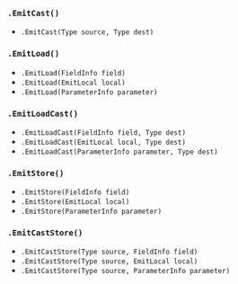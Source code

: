 ﻿### `.EmitCast()`
- `.EmitCast(Type source, Type dest)`

### `.EmitLoad()`
- `.EmitLoad(FieldInfo field)`
- `.EmitLoad(EmitLocal local)`
- `.EmitLoad(ParameterInfo parameter)`

### `.EmitLoadCast()`
- `.EmitLoadCast(FieldInfo field, Type dest)`
- `.EmitLoadCast(EmitLocal local, Type dest)`
- `.EmitLoadCast(ParameterInfo parameter, Type dest)`

### `.EmitStore()`
- `.EmitStore(FieldInfo field)`
- `.EmitStore(EmitLocal local)`
- `.EmitStore(ParameterInfo parameter)`

### `.EmitCastStore()`
- `.EmitCastStore(Type source, FieldInfo field)`
- `.EmitCastStore(Type source, EmitLocal local)`
- `.EmitCastStore(Type source, ParameterInfo parameter)`